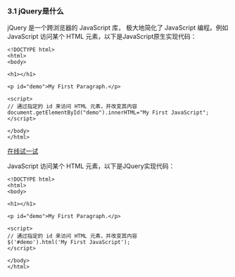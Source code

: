 ### 3.1 jQuery是什么

jQuery 是一个跨浏览器的 JavaScript 库， 极大地简化了 JavaScript 编程。例如JavaScript 访问某个 HTML 元素，以下是JavaScript原生实现代码：

```
<!DOCTYPE html>
<html>
<body>

<h1></h1>

<p id="demo">My First Paragraph.</p>

<script>
// 通过指定的 id 来访问 HTML 元素，并改变其内容
document.getElementById("demo").innerHTML="My First JavaScript";
</script>

</body>
</html>
```

[在线试一试](http://www.w3school.com.cn/tiy/t.asp?f=js_dom)

JavaScript 访问某个 HTML 元素，以下是JQuery实现代码：

```
<!DOCTYPE html>
<html>
<body>

<h1></h1>

<p id="demo">My First Paragraph.</p>

<script>
// 通过指定的 id 来访问 HTML 元素，并改变其内容
$('#demo').html('My First JavaScript');
</script>

</body>
</html>
```



